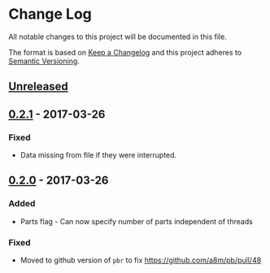 # Change Log
All notable changes to this project will be documented in this file.

The format is based on [Keep a Changelog](http://keepachangelog.com/)
and this project adheres to [Semantic Versioning](http://semver.org/).

## [Unreleased]

## [0.2.1] - 2017-03-26
### Fixed
- Data missing from file if they were interrupted.

## [0.2.0] - 2017-03-26
### Added
- Parts flag - Can now specify number of parts independent of threads

### Fixed
- Moved to github version of `pbr` to fix https://github.com/a8m/pb/pull/48

[Unreleased]: https://github.com/daveallie/bindrs/compare/v0.2.1...HEAD
[0.2.1]: https://github.com/daveallie/bindrs/compare/v0.2.0...v0.2.1
[0.2.0]: https://github.com/daveallie/bindrs/compare/v0.1.0...v0.2.0
